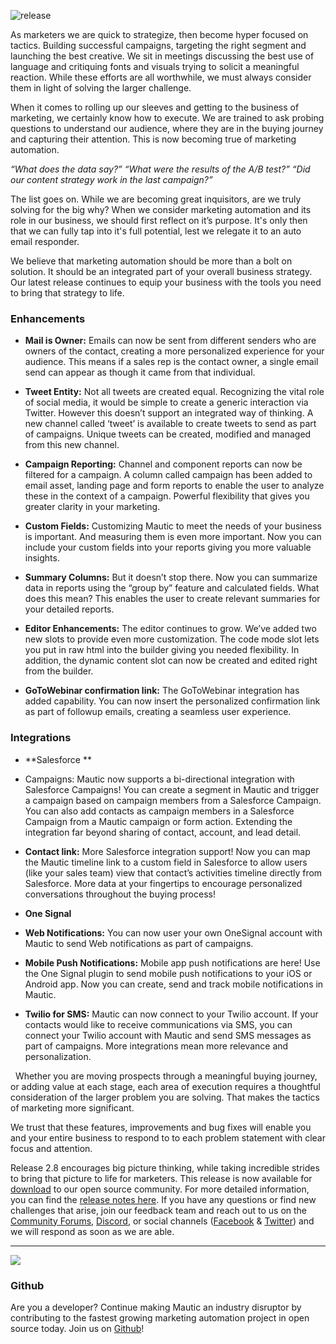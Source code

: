 ![release](https://www.mautic.org/wp-content/uploads/2017/04/skyscrapersSky-1024x512.jpg)


As marketers we are quick to strategize, then become hyper focused on tactics. Building successful campaigns, targeting the right segment and launching the best creative. We sit in meetings discussing the best use of language and critiquing fonts and visuals trying to solicit a meaningful reaction. While these efforts are all worthwhile, we must always consider them in light of solving the larger challenge. 

When it comes to rolling up our sleeves and getting to the business of marketing, we certainly know how to execute. We are trained to ask probing questions to understand our audience, where they are in the buying journey and capturing their attention. This is now becoming true of marketing automation. 



*“What does the data say?”*
*“What were the results of the A/B test?”*
*“Did our content strategy work in the last campaign?”*


The list goes on. While we are becoming great inquisitors, are we truly solving for the big why? When we consider marketing automation and its role in our business, we should first reflect on it’s purpose. It's only then that we can fully tap into it's full potential, lest we relegate it to an auto email responder.

We believe that marketing automation should be more than a bolt on solution. It should be an integrated part of your overall business strategy. Our latest release continues to equip your business with the tools you need to bring that strategy to life.


### Enhancements



- **Mail is Owner:**  Emails can now be sent from different senders who are owners of the contact, creating a more personalized experience for your audience. This means if a sales rep is the contact owner, a single email send can appear as though it came from that individual.   
- **Tweet Entity:** Not all tweets are created equal. Recognizing the vital role of social media, it would be simple to create a generic interaction via Twitter. However this doesn’t support an integrated way of thinking. A new channel called ‘tweet’ is available to create tweets to send as part of campaigns. Unique tweets can be created, modified and managed from this new channel.  
- **Campaign Reporting:** Channel and component reports can now be filtered for a campaign. A column called campaign has been added to email asset, landing page and form reports to enable the user to analyze these in the context of a campaign. Powerful flexibility that gives you greater clarity in your marketing.

- **Custom Fields:** Customizing Mautic to meet the needs of your business is important. And measuring them is even more important. Now you can include your custom fields into your reports giving you more valuable insights.
- **Summary Columns:** But it doesn’t stop there. Now you can summarize data in reports using the “group by” feature and calculated fields. What does this mean? This enables the user to create relevant summaries for your detailed reports.  
- **Editor Enhancements:** The editor continues to grow. We’ve added two new slots to provide even more customization. The code mode slot lets you put in raw html into the builder giving you needed flexibility. In addition, the dynamic content slot can now be created and edited right from the builder.   
- **GoToWebinar confirmation link:** The GoToWebinar integration has added capability. You can now insert the personalized confirmation link as part of followup emails, creating a seamless user experience.
 


### Integrations



- **Salesforce **


- Campaigns: Mautic now supports a bi-directional integration with Salesforce Campaigns! You can create a segment in Mautic and trigger a campaign based on campaign members from a Salesforce Campaign. You can also add contacts as campaign members in a Salesforce Campaign from a Mautic campaign or form action. Extending the integration far beyond sharing of contact, account, and lead detail. 
- **Contact link:** More Salesforce integration support! Now you can map the Mautic timeline link to a custom field in Salesforce to allow users (like your sales team) view that contact’s activities timeline directly from Salesforce. More data at your fingertips to encourage personalized conversations throughout the buying process!


- **One Signal**


- **Web Notifications:** You can now user your own OneSignal account with Mautic to send Web notifications as part of campaigns.
- **Mobile Push Notifications:** Mobile app push notifications are here! Use the One Signal plugin to send mobile push notifications to your iOS or Android app. Now you can create, send and track mobile notifications in Mautic.


- **Twilio for SMS:** Mautic can now connect to your Twilio account. If your contacts would like to receive communications via SMS, you can connect your Twilio account with Mautic and send SMS messages as part of campaigns. More integrations mean more relevance and personalization.



 
Whether you are moving prospects through a meaningful buying journey, or adding value at each stage, each area of execution requires a thoughtful consideration of the larger problem you are solving. That makes the tactics of marketing more significant.

We trust that these features, improvements and bug fixes will enable you and your entire business to respond to to each problem statement with clear focus and attention.

Release 2.8 encourages big picture thinking, while taking incredible strides to bring that picture to life for marketers. This release is now available for [download](https://www.mautic.org/download) to our open source community. For more detailed information, you can find the [release notes here](https://github.com/mautic/mautic/releases/tag/2.8.0). If you have any questions or find new challenges that arise, join our feedback team and reach out to us on the [Community Forums](https://www.mautic.org/community), [Discord](https://discord.gg/mautic), or social channels ([Facebook](https://www.facebook.com/trymautic) & [Twitter](https://www.twitter.com/mautic)) and we will respond as soon as we are able. 

------


![](https://www.mautic.org/wp-content/uploads/2017/04/GithubLaptop.png)



### **Github**

Are you a developer? Continue making Mautic an industry disruptor by contributing to the fastest growing marketing automation project in open source today. Join us on [Github](https://github.com/mautic/mautic)!